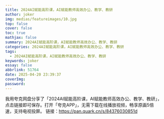 ```yaml
---
title: 2024AI赋能高阶课，AI赋能教师高效办公、教学、教研
author: joker
img: medias/featureimages/10.jpg
top: false
cover: false
toc: true
mathjax: false
summary: 2024AI赋能高阶课，AI赋能教师高效办公、教学、教研
categories: 2024AI赋能高阶课，AI赋能教师高效办公、教学、教研
tags:
  - 2024AI赋能高阶课，AI赋能教师高效办公、教学、教研
keywords: joker
essay: false
abbrlink: 51764
date: 2025-04-20 23:39:37
coverImg:
password:
---
```


我用夸克网盘分享了「2024AI赋能高阶课，AI赋能教师高效办公、教学、教研」，点击链接即可保存。打开「夸克APP」，无需下载在线播放视频，畅享原画5倍速，支持电视投屏。
链接：https://pan.quark.cn/s/84376030851d
